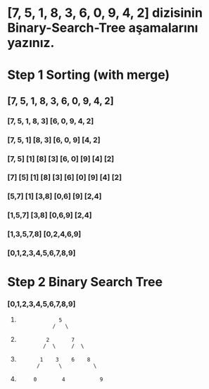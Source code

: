 # [7, 5, 1, 8, 3, 6, 0, 9, 4, 2] dizisinin Binary-Search-Tree aşamalarını yazınız.

# Step 1 Sorting (with merge)
## [7, 5, 1, 8, 3, 6, 0, 9, 4, 2]
### [7, 5, 1, 8, 3] [6, 0, 9, 4, 2]
### [7, 5, 1] [8, 3] [6, 0, 9] [4, 2]
### [7, 5] [1] [8] [3] [6, 0] [9] [4] [2]
### [7] [5] [1] [8] [3] [6] [0] [9] [4] [2]
### [5,7] [1] [3,8] [0,6] [9] [2,4] 
### [1,5,7] [3,8] [0,6,9] [2,4] 
### [1,3,5,7,8] [0,2,4,6,9] 
### [0,1,2,3,4,5,6,7,8,9] 

# Step 2 Binary Search Tree
### [0,1,2,3,4,5,6,7,8,9] 

1.                  5
                  /   \
2.              2       7
               /  \     /  \
3.            1    3    6    8
             /      \          \
4.          0        4           9   
